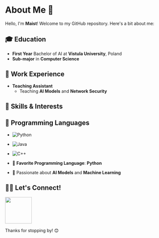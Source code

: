 # About Me 👋

Hello, I'm **Maist**! Welcome to my GitHub repository. Here's a bit about me:

## 🎓 Education
- **First Year** Bachelor of AI at **Vistula University**, Poland  
- **Sub-major** in **Computer Science**

## 💼 Work Experience
- **Teaching Assistant**  
  - Teaching **AI Models** and **Network Security**

## 🔧 Skills & Interests
## 🔧 Programming Languages

- ![Python](https://img.shields.io/badge/Python-3776AB?style=flat&logo=python&logoColor=white)
- ![Java](https://img.shields.io/badge/Java-007396?style=flat&logo=java&logoColor=white)
- ![C++](https://img.shields.io/badge/C%2B%2B-00599C?style=flat&logo=c%2B%2B&logoColor=white)



- 🐍 **Favorite Programming Language**: **Python**
- 🤖 Passionate about **AI Models** and **Machine Learning**

## 🧑‍💻 Let's Connect!
<a href="https://www.linkedin.com/in/maist-sama-iqbal-0a7b51292/" target="_blank">
  <img src="https://img.shields.io/badge/LinkedIn-0077B5?style=flat&logo=linkedin&logoColor=white" width="87" />
</a>

Thanks for stopping by! 😊

